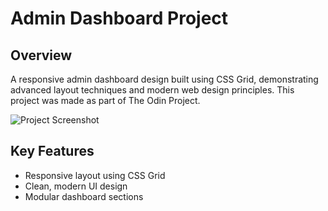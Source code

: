 # Admin Dashboard Project

## Overview

A responsive admin dashboard design built using CSS Grid, demonstrating advanced layout techniques and modern web design principles. This project was made as part of The Odin Project.

![Project Screenshot](./sreen-shot.png)

## Key Features

- Responsive layout using CSS Grid
- Clean, modern UI design
- Modular dashboard sections
